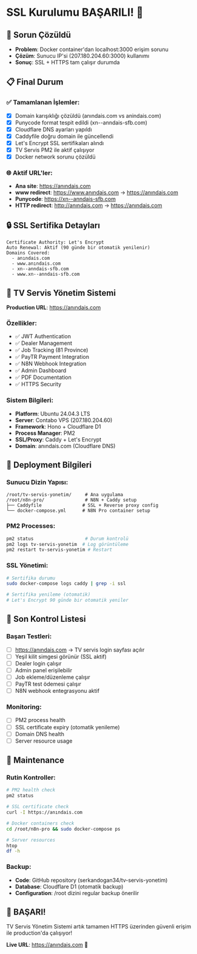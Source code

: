 # SSL Kurulumu BAŞARILI! 🎉

## 🎯 Sorun Çözüldü
- **Problem**: Docker container'dan localhost:3000 erişim sorunu
- **Çözüm**: Sunucu IP'si (207.180.204.60:3000) kullanımı
- **Sonuç**: SSL + HTTPS tam çalışır durumda

## 📋 Final Durum

### ✅ Tamamlanan İşlemler:
- [x] Domain karışıklığı çözüldü (anındais.com vs anindais.com)
- [x] Punycode format tespit edildi (xn--anndais-sfb.com)
- [x] Cloudflare DNS ayarları yapıldı
- [x] Caddyfile doğru domain ile güncellendi
- [x] Let's Encrypt SSL sertifikaları alındı
- [x] TV Servis PM2 ile aktif çalışıyor
- [x] Docker network sorunu çözüldü

### 🌐 Aktif URL'ler:
- **Ana site**: https://anındais.com
- **www redirect**: https://www.anındais.com → https://anındais.com
- **Punycode**: https://xn--anndais-sfb.com
- **HTTP redirect**: http://anındais.com → https://anındais.com

## 🔒 SSL Sertifika Detayları
```
Certificate Authority: Let's Encrypt
Auto Renewal: Aktif (90 günde bir otomatik yenilenir)
Domains Covered:
  - anındais.com
  - www.anındais.com
  - xn--anndais-sfb.com
  - www.xn--anndais-sfb.com
```

## 🚀 TV Servis Yönetim Sistemi
**Production URL**: https://anındais.com

### Özellikler:
- ✅ JWT Authentication
- ✅ Dealer Management  
- ✅ Job Tracking (81 Province)
- ✅ PayTR Payment Integration
- ✅ N8N Webhook Integration
- ✅ Admin Dashboard
- ✅ PDF Documentation
- ✅ HTTPS Security

### Sistem Bilgileri:
- **Platform**: Ubuntu 24.04.3 LTS
- **Server**: Contabo VPS (207.180.204.60)
- **Framework**: Hono + Cloudflare D1
- **Process Manager**: PM2
- **SSL/Proxy**: Caddy + Let's Encrypt
- **Domain**: anındais.com (Cloudflare DNS)

## 📁 Deployment Bilgileri

### Sunucu Dizin Yapısı:
```
/root/tv-servis-yonetim/     # Ana uygulama
/root/n8n-pro/               # N8N + Caddy setup
├── Caddyfile               # SSL + Reverse proxy config
└── docker-compose.yml      # N8N Pro container setup
```

### PM2 Processes:
```bash
pm2 status                   # Durum kontrolü
pm2 logs tv-servis-yonetim  # Log görüntüleme
pm2 restart tv-servis-yonetim # Restart
```

### SSL Yönetimi:
```bash
# Sertifika durumu
sudo docker-compose logs caddy | grep -i ssl

# Sertifika yenileme (otomatik)
# Let's Encrypt 90 günde bir otomatik yeniler
```

## 🎯 Son Kontrol Listesi

### Başarı Testleri:
- [ ] https://anındais.com → TV servis login sayfası açılır
- [ ] Yeşil kilit simgesi görünür (SSL aktif)
- [ ] Dealer login çalışır
- [ ] Admin panel erişilebilir
- [ ] Job ekleme/düzenleme çalışır
- [ ] PayTR test ödemesi çalışır
- [ ] N8N webhook entegrasyonu aktif

### Monitoring:
- [ ] PM2 process health
- [ ] SSL certificate expiry (otomatik yenileme)
- [ ] Domain DNS health
- [ ] Server resource usage

## 🔧 Maintenance

### Rutin Kontroller:
```bash
# PM2 health check
pm2 status

# SSL certificate check  
curl -I https://anındais.com

# Docker containers check
cd /root/n8n-pro && sudo docker-compose ps

# Server resources
htop
df -h
```

### Backup:
- **Code**: GitHub repository (serkandogan34/tv-servis-yonetim)
- **Database**: Cloudflare D1 (otomatik backup)
- **Configuration**: /root dizini regular backup önerilir

## 🎉 BAŞARI!

TV Servis Yönetim Sistemi artık tamamen HTTPS üzerinden güvenli erişim ile production'da çalışıyor!

**Live URL**: https://anındais.com 🚀